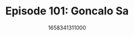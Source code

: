 ---
templateKey: podcast-episode
public: true
url: podcast/episode-101-goncalo-sa
title: "Episode 101: Goncalo Sa"
description: "This week on the Priv8 Podcast, host Derek E. Silva joins Web3 hacker Goncalo Sa, co-founder of Consensys Diligence, a smart contract audit service that helps everyone, from startups to enterprises, launch and maintain their Ethereum blockchain applications. We take a deep dive into Goncalo’s early days as a developer, the current state of blockchain security, why ethical hacking is so important, and Portugal’s vibrant tech startup scene."
date: 1658341311000
featuredimage: /img/podcast/GoncaloSa_EpCard.jpg
socialimage: https://www.orchid.com/img/podcast/GoncaloSa_EpCard.jpg
platformurls:
  - https://podcasts.apple.com/us/podcast/blockchain-security-and-the-hacker-ethos-with-goncalo/id1516705670?i=1000570609602
  - https://open.spotify.com/episode/1F4o2bdEVq5klEmwyVOF7n?si=4BUZ-Ia9TMeJawcGh-ImtQ
  - https://podcasts.google.com/feed/aHR0cHM6Ly9mb2xsb3d0aGV3aGl0ZXJhYmJpdC5saWJzeW4uY29tL3Jzcw/episode/NzFlNmQ0ZjQtZDY0NS00MWUxLWI4MTAtMmM0YTYzMTg5OTVm?sa=X&ved=0CAUQkfYCahcKEwiovKizi4j5AhUAAAAAHQAAAAAQCg
  - https://www.stitcher.com/show/follow-the-white-rabbit/episode/blockchain-security-and-the-hacker-ethos-with-goncalo-sa-co-founder-of-consensys-diligence-205056197
  - https://castbox.fm/episode/Blockchain-Security-and-the-Hacker-Ethos-with-Goncalo-Sa%2C-co-founder-of-Consensys-Diligence-id2954358-id515052169?country=us
  - https://tunein.com/podcasts/Technology-Podcasts/Follow-the-White-Rabbit-p1330281/?topicId=173661465
---